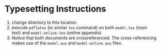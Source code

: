 # Typesetting Instructions

1. change directory to this location
2. execute `pdflatex` (or similar `tex` command) on both `model.tex` (main text) and `model-online.tex` (online appendix)
3. Notice that both documents are crossreferenced. The cross-referencing makes use of the `model.aux` and `model-online.aux` files.